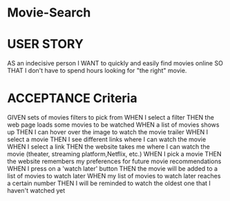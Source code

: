 # Movie-Search

# USER STORY
 
AS an indecisive person
I WANT to quickly and easily find movies online
SO THAT I don't have to spend hours looking for "the right" movie. 
 
# ACCEPTANCE Criteria
 
GIVEN sets of movies filters to pick from
WHEN I select a filter
THEN the web page loads some movies to be watched
WHEN a list of movies shows up
THEN I can hover over the image to watch the movie trailer 
WHEN I select a movie 
THEN I see different links where I can watch the movie
WHEN I select a link 
THEN the website takes me where I can watch the movie (theater, streaming platform,Netflix, etc.)
WHEN I pick a movie 
THEN the website remembers my preferences for future movie recommendations 
WHEN I press on a 'watch later' button 
THEN the movie will be added to a list of movies to watch later
WHEN my list of movies to watch later reaches a certain number
THEN I will be reminded to watch the oldest one that I haven't watched yet 
